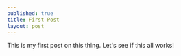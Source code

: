```yaml
---
published: true
title: First Post
layout: post
---
```

This is my first post on this thing. Let's see if this all works!